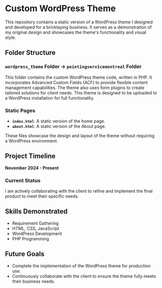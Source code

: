 # Custom WordPress Theme

This repository contains a static version of a WordPress theme I designed and developed for a bricklaying business. It serves as a demonstration of my original design and showcases the theme's functionality and visual style.

## Folder Structure

### `wordpress_theme` Folder -> `pointingservicemontreal` Folder
This folder contains the custom WordPress theme code, written in PHP. It incorporates Advanced Custom Fields (ACF) to provide flexible content management capabilities. The theme also uses form plugins to create tailored solutions for client needs. This theme is designed to be uploaded to a WordPress installation for full functionality.

### Static Pages
- **`index.html`**: A static version of the home page.
- **`about.html`**: A static version of the About page.

These files showcase the design and layout of the theme without requiring a WordPress environment.

## Project Timeline
**November 2024 - Present**

### Current Status
I am actively collaborating with the client to refine and implement the final product to meet their specific needs.

## Skills Demonstrated
- Requirement Gathering
- HTML, CSS, JavaScript
- WordPress Development
- PHP Programming

## Future Goals
- Complete the implementation of the WordPress theme for production use.
- Continuously collaborate with the client to ensure the theme fully meets their business needs.


